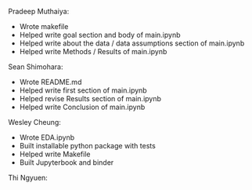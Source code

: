 Pradeep Muthaiya:
- Wrote makefile
- Helped write goal section and body of main.ipynb
- Helped write about the data / data assumptions section of main.ipynb
- Helped write Methods / Results of main.ipynb

Sean Shimohara:
- Wrote README.md
- Helped write first section of main.ipynb
- Helped revise Results section of main.ipynb
- Helped write Conclusion of main.ipynb

Wesley Cheung:
- Wrote EDA.ipynb
- Built installable python package with tests
- Helped write Makefile
- Built Jupyterbook and binder

Thi Ngyuen:
